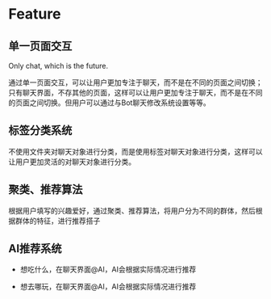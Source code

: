 # Feature

## 单一页面交互

Only chat, which is the future.

通过单一页面交互，可以让用户更加专注于聊天，而不是在不同的页面之间切换；只有聊天界面，不存其他的页面，这样可以让用户更加专注于聊天，而不是在不同的页面之间切换。但用户可以通过与Bot聊天修改系统设置等等。

## 标签分类系统

不使用文件夹对聊天对象进行分类，而是使用标签对聊天对象进行分类，这样可以让用户更加灵活的对聊天对象进行分类。

## 聚类、推荐算法

根据用户填写的兴趣爱好，通过聚类、推荐算法，将用户分为不同的群体，然后根据群体的特征，进行推荐搭子

## AI推荐系统

- 想吃什么，在聊天界面@AI，AI会根据实际情况进行推荐

- 想去哪玩，在聊天界面@AI，AI会根据实际情况进行推荐
